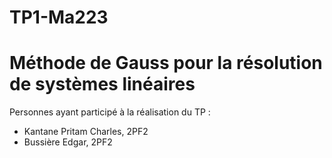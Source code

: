 # TP1-Ma223
# Méthode de Gauss pour la résolution de systèmes linéaires

Personnes ayant participé à la réalisation du TP : 
- Kantane Pritam Charles, 2PF2
- Bussière Edgar, 2PF2
